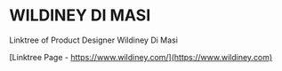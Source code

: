 # WILDINEY DI MASI

Linktree of Product Designer Wildiney Di Masi

[Linktree Page - https://www.wildiney.com/](https://www.wildiney.com)
